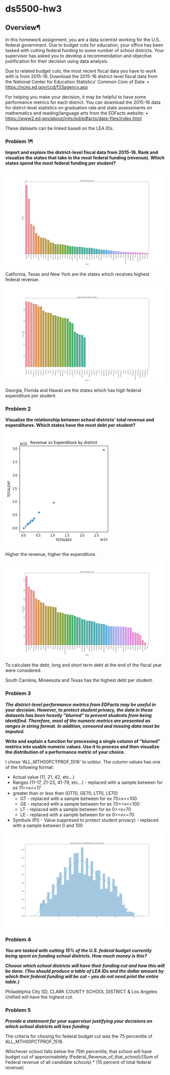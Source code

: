 # ds5500-hw3

## Overview¶

In this homework assignment, you are a data scientist working for the U.S. federal government. Due to budget cuts for education, your office has been tasked with cutting federal funding to some number of school districts. Your supervisor has asked you to develop a recommendation and objective justification for their decision using data analysis.

Due to related budget cuts, the most recent fiscal data you have to work with is from 2015-16. Download the 2015-16 district-level fiscal data from the National Center for Education Statistics’ Common Core of Data: • https://nces.ed.gov/ccd/f33agency.asp

For helping you make your decision, it may be helpful to have some performance metrics for each district. You can download the 2015-16 data for distrct-level statistics on graduation rate and state assessments on mathematics and reading/language arts from the EDFacts website: • https://www2.ed.gov/about/inits/ed/edfacts/data-files/index.html

These datasets can be linked based on the LEA IDs.

### Problem 1¶
**Import and explore the district-level fiscal data from 2015-16. Rank and visualize the states that take in the most federal funding (revenue). Which states spend the most federal funding per student?**

![alt text][logo_1_1] 

[logo_1_1]: https://github.com/karangm-dev/ds5500-hw3/blob/master/output/1_1.png "Fig: Federal Funding by States"

California, Texas and New York are the states which receives highest federal revenue.

![alt text][logo_1_2]

[logo_1_2]: https://github.com/karangm-dev/ds5500-hw3/blob/master/output/1_2.png "Fig: Per Student federal expenditure by state"

Georgia, Florida and Hawaii are the states which has high federal expenditure per student

### Problem 2
**Visualize the relationship between school districts’ total revenue and expenditures. Which states have the most debt per student?**

![alt text][logo_2_1]

[logo_2_1]: https://github.com/karangm-dev/ds5500-hw3/blob/master/output/2_1.png "Fig: Revenue vs Expenditure by district"

Higher the revenue, higher the expenditure.

![alt text][logo_2_2]

[logo_2_2]: https://github.com/karangm-dev/ds5500-hw3/blob/master/output/2_2.png "Fig: Debt per student"

To calculate the debt, long and short term debt at the end of the fiscal year were considered.

South Carolina, Mineesota and Texas has the highest debt per student.

### Problem 3
***The district-level performance metrics from EDFacts may be useful in your decision. However, to protect student privacy, the data in these datasets has been heavily “blurred” to prevent students from being identified. Therefore, most of the numeric metrics are presented as ranges in string format. In addition, censored and missing data must be imputed.***

**Write and explain a function for processing a single column of “blurred” metrics into usable numeric values. Use it to process and then visualize the distribution of a performance metric of your choice.**

I chose 'ALL_MTH00PCTPROF_1516' to unblur. The column values has one of the following format:
* Actual value (11, 21, 42, etc...)
* Ranges (11-17, 21-23, 41-79, etc...) - replaced with a sample between for ex 11>=x<=17
* greater than or less than (GT70, GE70, LT70, LE70)
   * GT - replaced with a sample between for ex 70>x<=100
   * GE - replaced with a sample between for ex 70>=x<=100
   * LT - replaced with a sample between for ex 0>=x<70
   * LE - replaced with a sample between for ex 0>=x<=70
* Symbols (PS - Value suppresed to protect student privacy) - replaced with a sample between 0 and 100

![alt text][logo_3_1]

[logo_3_1]: https://github.com/karangm-dev/ds5500-hw3/blob/master/output/3_1.png "Fig: Distribution of ALL_MTH00PCTPROF_1516"


### Problem 4
***You are tasked with cutting 15% of the U.S. federal budget currently being spent on funding school districts. How much money is this?***

***Choose which school districts will have their funding cut and how this will be done. (You should produce a table of LEA IDs and the dollar amount by which their federal funding will be cut – you do not need print the entire table.)***

Philadelphia City SD, CLARK COUNTY SCHOOL DISTRICT & Los Angeles Unified will have the highest cut.

### Problem 5

***Provide a statement for your supervisor justifying your decisions on which school districts will lose funding***

The criteria for chosing for federal budget cut was the 75 percentile of ALL_MTH00PCTPROF_1516.

Whichever school falls below the 75th percentile, that school will have budget cut of approximatelely (Federal_Revenue_of_that_school)/(Sum of Federal revenue of all candidate schools) * (15 percent of total federal revenue)







